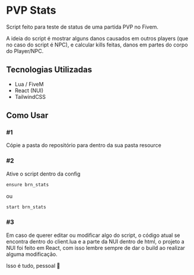 
# PVP Stats

Script feito para teste de status de uma partida PVP no Fivem.

A ideia do script é mostrar alguns danos causados em outros players (que no caso do script é NPC), e calcular kills feitas, danos em partes do corpo do Player/NPC.

## Tecnologias Utilizadas

- Lua / FiveM
- React (NUI)
- TailwindCSS

## Como Usar


### #1

Cópie a pasta do repositório para dentro da sua pasta resource

### #2
Ative o script dentro da config
```bash
ensure brn_stats
```
ou
```bash
start brn_stats
```

### #3
Em caso de querer editar ou modificar algo do script, o código atual se encontra dentro do client.lua e a parte da NUI dentro de html, o projeto a NUI foi feito em React, com isso lembre sempre de dar o build ao realizar alguma modificação.


Isso é tudo, pessoal 🩷

